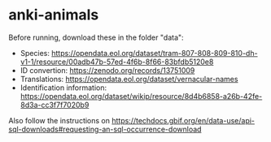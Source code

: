 # anki-animals

Before running, download these in the folder "data":
- Species: https://opendata.eol.org/dataset/tram-807-808-809-810-dh-v1-1/resource/00adb47b-57ed-4f6b-8f66-83bfdb5120e8
- ID convertion: https://zenodo.org/records/13751009
- Translations: https://opendata.eol.org/dataset/vernacular-names
- Identification information: https://opendata.eol.org/dataset/wikip/resource/8d4b6858-a26b-42fe-8d3a-cc3f7f7020b9

Also follow the instructions on https://techdocs.gbif.org/en/data-use/api-sql-downloads#requesting-an-sql-occurrence-download
